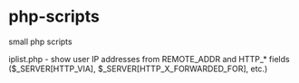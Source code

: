 # php-scripts
small php scripts

iplist.php - show user IP addresses from REMOTE_ADDR and HTTP_* fields ($_SERVER[HTTP_VIA], $_SERVER[HTTP_X_FORWARDED_FOR], etc.)